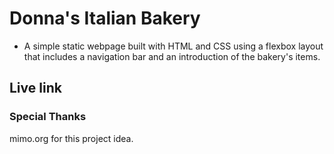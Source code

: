 # Donna's Italian Bakery

* A simple static webpage built with HTML and CSS using a flexbox layout that includes a navigation bar and an introduction of the bakery's items.

## Live link


### Special Thanks

mimo.org for this project idea.